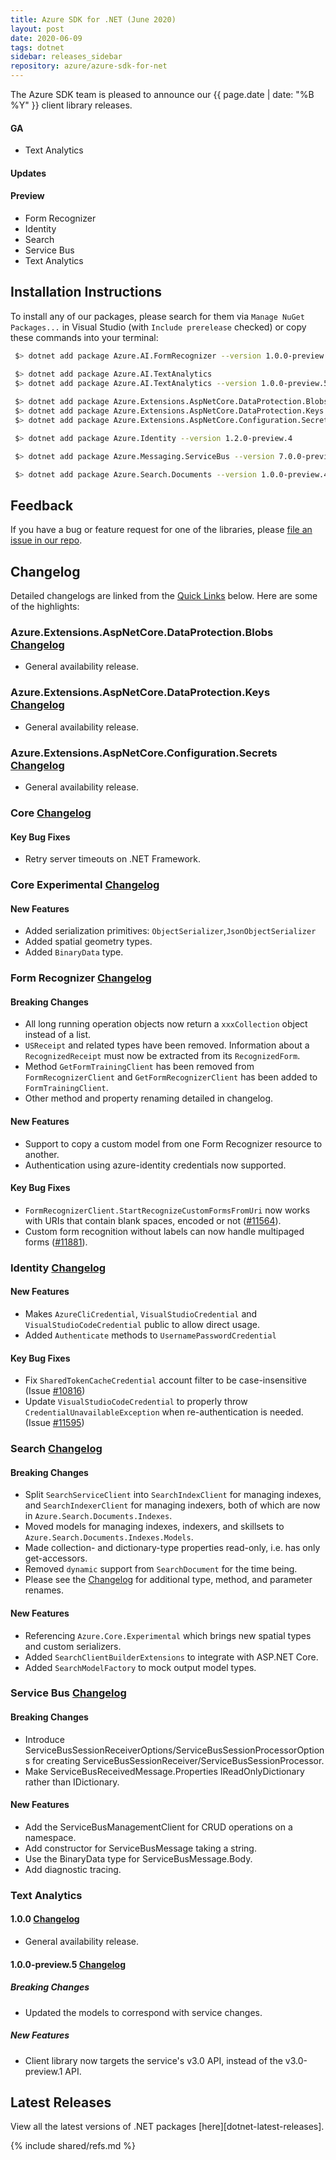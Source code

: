 ```yaml
---
title: Azure SDK for .NET (June 2020)
layout: post
date: 2020-06-09
tags: dotnet
sidebar: releases_sidebar
repository: azure/azure-sdk-for-net
---
```


The Azure SDK team is pleased to announce our {{ page.date | date: "%B %Y" }} client library releases.

#### GA

- Text Analytics

#### Updates


#### Preview

- Form Recognizer
- Identity
- Search
- Service Bus
- Text Analytics

## Installation Instructions

To install any of our packages, please search for them via `Manage NuGet Packages...` in Visual Studio (with `Include prerelease` checked) or copy these commands into your terminal:

```bash
 $> dotnet add package Azure.AI.FormRecognizer --version 1.0.0-preview.3

 $> dotnet add package Azure.AI.TextAnalytics
 $> dotnet add package Azure.AI.TextAnalytics --version 1.0.0-preview.5
 
 $> dotnet add package Azure.Extensions.AspNetCore.DataProtection.Blobs
 $> dotnet add package Azure.Extensions.AspNetCore.DataProtection.Keys
 $> dotnet add package Azure.Extensions.AspNetCore.Configuration.Secrets

 $> dotnet add package Azure.Identity --version 1.2.0-preview.4

 $> dotnet add package Azure.Messaging.ServiceBus --version 7.0.0-preview.3

 $> dotnet add package Azure.Search.Documents --version 1.0.0-preview.4
```

## Feedback

If you have a bug or feature request for one of the libraries, please [file an issue in our repo](https://github.com/Azure/azure-sdk-for-net/issues/new/choose).

## Changelog

Detailed changelogs are linked from the [Quick Links](#quick-links) below. Here are some of the highlights:

### Azure.Extensions.AspNetCore.DataProtection.Blobs [Changelog](https://github.com/Azure/azure-sdk-for-net/blob/Azure.Extensions.AspNetCore.DataProtection.Blobs_1.0.0/sdk/extensions/Azure.Extensions.AspNetCore.DataProtection.Blobs/CHANGELOG.md)

- General availability release.

### Azure.Extensions.AspNetCore.DataProtection.Keys [Changelog](https://github.com/Azure/azure-sdk-for-net/blob/Azure.Extensions.AspNetCore.DataProtection.Keys_1.0.0/sdk/extensions/Azure.Extensions.AspNetCore.DataProtection.Keys/CHANGELOG.md)

- General availability release.

### Azure.Extensions.AspNetCore.Configuration.Secrets [Changelog](https://github.com/Azure/azure-sdk-for-net/blob/Azure.Extensions.AspNetCore.Configuration.Secrets_1.0.0/sdk/extensions/Azure.Extensions.AspNetCore.Configuration.Secrets/CHANGELOG.md)

- General availability release.

### Core [Changelog](https://github.com/Azure/azure-sdk-for-net/blob/Azure.Core_1.2.2/sdk/core/Azure.Core/CHANGELOG.md)

#### Key Bug Fixes
- Retry server timeouts on .NET Framework.

### Core Experimental [Changelog](https://github.com/Azure/azure-sdk-for-net/blob/Azure.Core.Experimental_0.1.0-preview.1/sdk/core/Azure.Core.Experimental/CHANGELOG.md)

#### New Features
- Added serialization primitives: `ObjectSerializer`,`JsonObjectSerializer`
- Added spatial geometry types.
- Added `BinaryData` type.

### Form Recognizer [Changelog](https://github.com/Azure/azure-sdk-for-net/blob/master/sdk/formrecognizer/Azure.AI.FormRecognizer/CHANGELOG.md#100-preview3-06-10-2020)

#### Breaking Changes
- All long running operation objects now return a `xxxCollection` object instead of a list.
- `USReceipt` and related types have been removed. Information about a `RecognizedReceipt` must now be extracted from its `RecognizedForm`.
- Method `GetFormTrainingClient` has been removed from `FormRecognizerClient` and `GetFormRecognizerClient` has been added to `FormTrainingClient`.
- Other method and property renaming detailed in changelog.

#### New Features
- Support to copy a custom model from one Form Recognizer resource to another.
- Authentication using azure-identity credentials now supported.

#### Key Bug Fixes
- `FormRecognizerClient.StartRecognizeCustomFormsFromUri` now works with URIs that contain blank spaces, encoded or not ([#11564](https://github.com/Azure/azure-sdk-for-net/issues/11564)).
- Custom form recognition without labels can now handle multipaged forms ([#11881](https://github.com/Azure/azure-sdk-for-net/issues/11881)).

 ### Identity [Changelog](https://github.com/Azure/azure-sdk-for-net/blob/master/sdk/identity/Azure.Identity/CHANGELOG.md#120-preview4)

#### New Features
- Makes `AzureCliCredential`, `VisualStudioCredential` and `VisualStudioCodeCredential` public to allow direct usage.
- Added `Authenticate` methods to `UsernamePasswordCredential`

#### Key Bug Fixes
- Fix `SharedTokenCacheCredential` account filter to be case-insensitive (Issue [#10816](https://github.com/Azure/azure-sdk-for-net/issues/10816))
- Update `VisualStudioCodeCredential` to properly throw `CredentialUnavailableException` when re-authentication is needed. (Issue [#11595](https://github.com/Azure/azure-sdk-for-net/issues/11595))

 ### Search [Changelog](https://github.com/Azure/azure-sdk-for-net/blob/master/sdk/search/Azure.Search.Documents/CHANGELOG.md#100-preview4-2020-06-09)

#### Breaking Changes
 - Split `SearchServiceClient` into `SearchIndexClient` for managing indexes, and `SearchIndexerClient` for managing indexers, both of which are now in `Azure.Search.Documents.Indexes`.
 - Moved models for managing indexes, indexers, and skillsets to `Azure.Search.Documents.Indexes.Models`.
 - Made collection- and dictionary-type properties read-only, i.e. has only get-accessors.
 - Removed `dynamic` support from `SearchDocument` for the time being.
 - Please see the [Changelog](https://github.com/Azure/azure-sdk-for-net/blob/master/sdk/search/Azure.Search.Documents/CHANGELOG.md#100-preview4-2020-06-09) for additional type, method, and parameter renames.

#### New Features
 - Referencing `Azure.Core.Experimental` which brings new spatial types and custom serializers.
 - Added `SearchClientBuilderExtensions` to integrate with ASP.NET Core.
 - Added `SearchModelFactory` to mock output model types.

 ### Service Bus [Changelog](https://github.com/Azure/azure-sdk-for-net/blob/master/sdk/servicebus/Azure.Messaging.ServiceBus/CHANGELOG.md#700-preview3-2020-06-08)

#### Breaking Changes
- Introduce ServiceBusSessionReceiverOptions/ServiceBusSessionProcessorOptions for creating ServiceBusSessionReceiver/ServiceBusSessionProcessor.
- Make ServiceBusReceivedMessage.Properties IReadOnlyDictionary rather than IDictionary.

#### New Features
- Add the ServiceBusManagementClient for CRUD operations on a namespace.
- Add constructor for ServiceBusMessage taking a string.
- Use the BinaryData type for ServiceBusMessage.Body.
- Add diagnostic tracing.

### Text Analytics 

#### 1.0.0 [Changelog](https://github.com/Azure/azure-sdk-for-net/blob/master/sdk/textanalytics/Azure.AI.TextAnalytics/CHANGELOG.md#100-2020-06-09)

- General availability release.

#### 1.0.0-preview.5 [Changelog](https://github.com/Azure/azure-sdk-for-net/blob/master/sdk/textanalytics/Azure.AI.TextAnalytics/CHANGELOG.md#100-preview5-2020-05-27)

##### Breaking Changes
- Updated the models to correspond with service changes.

##### New Features
- Client library now targets the service's v3.0 API, instead of the v3.0-preview.1 API.

## Latest Releases

View all the latest versions of .NET packages [here][dotnet-latest-releases].

{% include shared/refs.md %}
